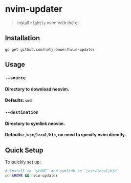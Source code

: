 # nvim-updater

> Install `nightly` nvim with the cli.

## Installation

```
go get github.com/notjrbauer/nvim-updater
```

## Usage

### `--source`

#### Directory to download neovim.

#### Defaults: `cwd`

### `--destination`

#### Directory to symlink neovim.

#### Defaults: `/usr/local/bin`, no need to specify nvim directly.

## Quick Setup

To quickly set up:

```bash
# Install to `$HOME` and symlink to `/usr/local/bin`
cd $HOME && nvim-updater
```

```

```
